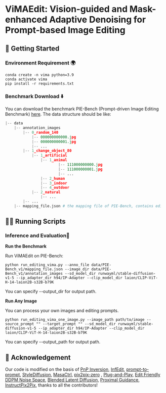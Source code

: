 # ViMAEdit: Vision-guided and Mask-enhanced Adaptive Denoising for Prompt-based Image Editing
## 🚀 Getting Started
<span id="getting-started"></span>

### Environment Requirement 🌍
<span id="environment-requirement"></span>

```shell
conda create -n vima python=3.9
conda activate vima
pip install -r requirements.txt
```

### Benchmark Download ⬇️
<span id="benchmark-download"></span>

You can download the benchmark PIE-Bench (Prompt-driven Image Editing Benchmark) [here](https://forms.gle/hVMkTABb4uvZVjme9). The data structure should be like:

```python
|-- data
    |-- annotation_images
        |-- 0_random_140
            |-- 000000000000.jpg
            |-- 000000000001.jpg
            |-- ...
        |-- 1_change_object_80
            |-- 1_artificial
                |-- 1_animal
                        |-- 111000000000.jpg
                        |-- 111000000001.jpg
                        |-- ...
                |-- 2_human
                |-- 3_indoor
                |-- 4_outdoor
            |-- 2_natural
                |-- ...
        |-- ...
    |-- mapping_file.json # the mapping file of PIE-Bench, contains editing text, blended word, and mask annotation
```


## 🏃🏼 Running Scripts
<span id="running-scripts"></span>

### Inference and Evaluation📜
<span id="inference"></span>

**Run the Benchmark**

Run ViMAEdit on PIE-Bench:

```shell
python run_editing_vima.py --anno_file data/PIE-Bench_v1/mapping_file.json --image_dir data/PIE-Bench_v1/annotation_images --sd_model_dir runwayml/stable-diffusion-v1-5 --ip_adapter_dir h94/IP-Adapter --clip_model_dir laion/CLIP-ViT-H-14-laion2B-s32B-b79K
```

You can specify --output_dir for output path. 


**Run Any Image**

You can process your own images and editing prompts.
```shell
python run_editing_vima_one_image.py --image_path path/to/image --source_prompt "" --target_prompt "" --sd_model_dir runwayml/stable-diffusion-v1-5 --ip_adapter_dir h94/IP-Adapter --clip_model_dir laion/CLIP-ViT-H-14-laion2B-s32B-b79K
```

You can specify --output_path for output path. 



## 💖 Acknowledgement
<span id="acknowledgement"></span>

Our code is modified on the basis of [PnP Inversion](https://github.com/cure-lab/PnPInversion), [InfEdit](https://github.com/sled-group/InfEdit), [prompt-to-prompt](https://github.com/google/prompt-to-prompt), [StyleDiffusion](https://github.com/sen-mao/StyleDiffusion), [MasaCtrl](https://github.com/TencentARC/MasaCtrl), [pix2pix-zero](https://github.com/pix2pixzero/pix2pix-zero) , [Plug-and-Play](https://github.com/MichalGeyer/plug-and-play), [Edit Friendly DDPM Noise Space](https://github.com/inbarhub/DDPM_inversion), [Blended Latent Diffusion](https://github.com/omriav/blended-latent-diffusion), [Proximal Guidance](https://github.com/phymhan/prompt-to-prompt), [InstructPix2Pix](https://github.com/timothybrooks/instruct-pix2pix), thanks to all the contributors!

